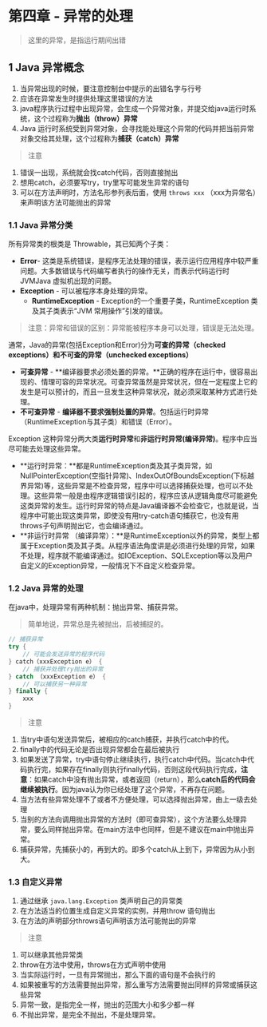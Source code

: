 # 第四章 - 异常的处理

> 这里的异常，是指运行期间出错

## 1 Java 异常概念

1. 当异常出现的时候，要注意控制台中提示的出错名字与行号
2. 应该在异常发生时提供处理这里错误的方法
3. java程序执行过程中出现异常，会生成一个异常对象，并提交给java运行时系统，这个过程称为**抛出（throw）异常**
4. Java 运行时系统受到异常对象，会寻找能处理这个异常的代码并把当前异常对象交给其处理，这个过程称为**捕获（catch）异常**

> 注意

1. 错误一出现，系统就会找catch代码，否则直接抛出
2. 想用catch，必须要写try，try里写可能发生异常的语句
3. 可以在方法声明时，方法名形参列表后面，使用 `throws xxx` （xxx为异常名）来声明该方法可能抛出的异常

### 1.1 Java 异常分类

所有异常类的根类是 Throwable，其已知两个子类：

- **Error**- 这类是系统错误，是程序无法处理的错误，表示运行应用程序中较严重问题。大多数错误与代码编写者执行的操作无关，而表示代码运行时 JVMJava 虚拟机出现的问题。
- **Exception** - 可以被程序本身处理的异常。
  - **RuntimeException** - Exception的一个重要子类，RuntimeException 类及其子类表示“JVM 常用操作”引发的错误。

> 注意：异常和错误的区别：异常能被程序本身可以处理，错误是无法处理。

通常，Java的异常(包括Exception和Error)分为**可查的异常（checked exceptions）和不可查的异常（unchecked exceptions）**

- **可查异常** - **编译器要求必须处置的异常。**正确的程序在运行中，很容易出现的、情理可容的异常状况。可查异常虽然是异常状况，但在一定程度上它的发生是可以预计的，而且一旦发生这种异常状况，就必须采取某种方式进行处理。
- **不可查异常** - **编译器不要求强制处置的异常**。包括运行时异常（RuntimeException与其子类）和错误（Error）。

Exception 这种异常分两大类**运行时异常**和**非运行时异常(编译异常)**。程序中应当尽可能去处理这些异常。

- **运行时异常：**都是RuntimeException类及其子类异常，如NullPointerException(空指针异常)、IndexOutOfBoundsException(下标越界异常)等，这些异常是不检查异常，程序中可以选择捕获处理，也可以不处理。这些异常一般是由程序逻辑错误引起的，程序应该从逻辑角度尽可能避免这类异常的发生。运行时异常的特点是Java编译器不会检查它，也就是说，当程序中可能出现这类异常，即使没有用try-catch语句捕获它，也没有用throws子句声明抛出它，也会编译通过。
- **非运行时异常 （编译异常）：**是RuntimeException以外的异常，类型上都属于Exception类及其子类。从程序语法角度讲是必须进行处理的异常，如果不处理，程序就不能编译通过。如IOException、SQLException等以及用户自定义的Exception异常，一般情况下不自定义检查异常。

### 1.2 Java 异常的处理

在java中，处理异常有两种机制：抛出异常、捕获异常。

> 简单地说，异常总是先被抛出，后被捕捉的。

```java
// 捕获异常
try {
    // 可能会发送异常的程序代码
} catch（xxxException e） {
    // 捕获并处理try抛出的异常
} catch （xxxException e） {
    // 可以捕获另一种异常
} finally {
    xxx
}
```

> 注意

1. 当try中语句发送异常后，被相应的catch捕获，并执行catch中的代。
2. finally中的代码无论是否出现异常都会在最后被执行
3. 如果发送了异常，try中语句停止继续执行，执行catch中代码。当catch中代码执行完，如果存在finally则执行finally代码，否则这段代码执行完成，**注意**：如果catch中没有抛出异常，或者返回（return），那么**catch后的代码会继续被执行**。因为java认为你已经处理了这个异常，不再存在问题。
4. 当方法有些异常处理不了或者不方便处理，可以选择抛出异常，由上一级去处理
5. 当别的方法向调用抛出异常的方法时（即可查异常），这个方法要么处理异常，要么同样抛出异常。在main方法中也同样，但是不建议在main中抛出异常。
6. 捕获异常，先捕获小的，再到大的。即多个catch从上到下，异常因为从小到大。

### 1.3 自定义异常

1. 通过继承 `java.lang.Exception` 类声明自己的异常类
2. 在方法适当的位置生成自定义异常的实例，并用throw 语句抛出
3. 在方法的声明部分throws语句声明该方法可能抛出的异常

> 注意

1. 可以继承其他异常类
2. throw在方法中使用，throws在方式声明中使用
3. 当实际运行时，一旦有异常抛出，那么下面的语句是不会执行的
4. 如果被重写的方法需要抛出异常，那么重写方法需要抛出同样的异常或捕获这些异常
5. 异常一致，是指完全一样，抛出的范围大小和多少都一样
6. 不抛出异常，是完全不抛出，不是处理异常。